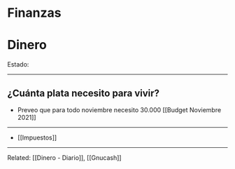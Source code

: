 # Finanzas

# Dinero
Estado:


---
## ¿Cuánta plata necesito para vivir?
- Preveo que para todo noviembre necesito 30.000
[[Budget Noviembre 2021]]

---

- [[Impuestos]]

---
Related: [[Dinero - Diario]], [[Gnucash]]
